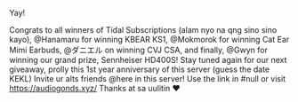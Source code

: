 Yay!

Congrats to all winners of Tidal Subscriptions (alam nyo na qng sino sino kayo), @Hanamaru for winning KBEAR KS1, @Mokmorok for winning Cat Ear Mimi Earbuds, @ダニエル on winning CVJ CSA, and finally, @Gwyn for winning our grand prize, Sennheiser HD400S!
Stay tuned again for our next giveaway, prolly this 1st year anniversary of this server (guess the date KEKL)
Invite ur alts friends @here in this server! Use the link in #null or visit https://audiogonds.xyz/
Thanks at sa uulitin ❤️
